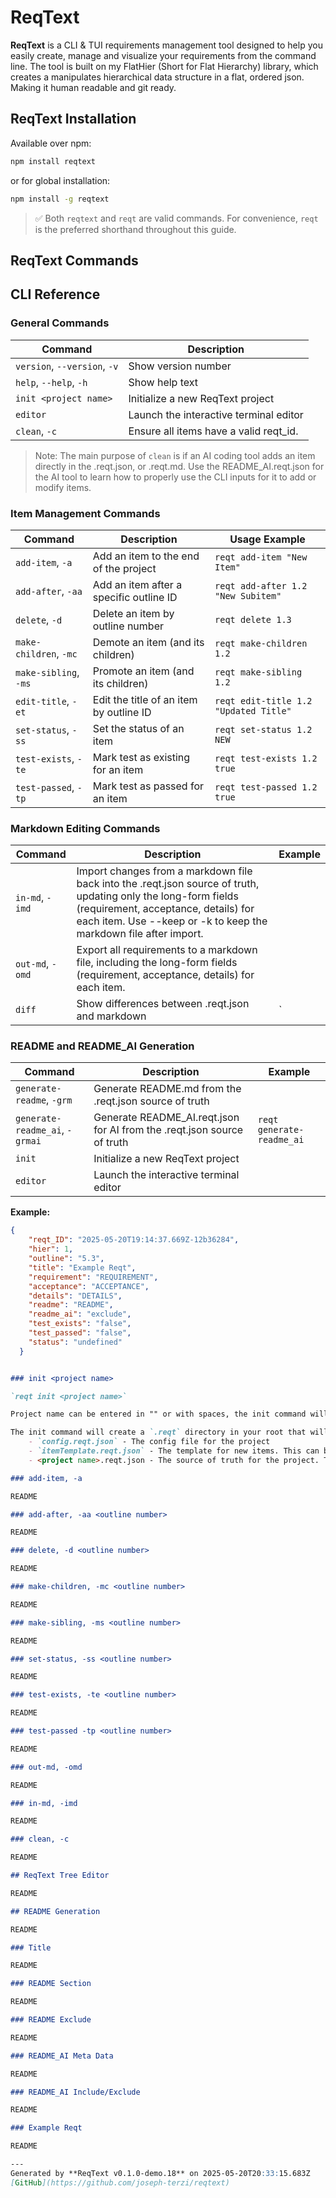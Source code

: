 # ReqText

**ReqText** is a CLI & TUI requirements management tool designed to help you easily create, manage and visualize your requirements from the command line. The tool is built on my FlatHier (Short for Flat Hierarchy) library, which creates a manipulates hierarchical data structure in a flat, ordered json. Making it human readable and git ready.

## ReqText Installation

Available over npm:

```bash
npm install reqtext
```

or for global installation:
```bash
npm install -g reqtext
```

> ✅ Both `reqtext` and `reqt` are valid commands. For convenience, `reqt` is the preferred shorthand throughout this guide.

## ReqText Commands

## CLI Reference

### General Commands

| Command                | Description                          |
|------------------------|--------------------------------------|
| `version`, `--version`, `-v` | Show version number                |
| `help`, `--help`, `-h`       | Show help text                     |
| `init <project name>`        | Initialize a new ReqText project   |
| `editor`                     | Launch the interactive terminal editor |
| `clean`, `-c`                | Ensure all items have a valid reqt_id. |

> Note: The main purpose of `clean` is if an AI coding tool adds an item directly in the .reqt.json, or .reqt.md. Use the README_AI.reqt.json for the AI tool to learn how to properly use the CLI inputs for it to add or modify items.

### Item Management Commands

| Command                        | Description                               | Usage Example |
|--------------------------------|-------------------------------------------|----------------|
| `add-item`, `-a`              | Add an item to the end of the project     | `reqt add-item "New Item"` |
| `add-after`, `-aa`            | Add an item after a specific outline ID   | `reqt add-after 1.2 "New Subitem"` |
| `delete`, `-d`                | Delete an item by outline number          | `reqt delete 1.3` |
| `make-children`, `-mc`        | Demote an item (and its children)         | `reqt make-children 1.2` |
| `make-sibling`, `-ms`         | Promote an item (and its children)        | `reqt make-sibling 1.2` |
| `edit-title`, `-et`           | Edit the title of an item by outline ID   | `reqt edit-title 1.2 "Updated Title"` |
| `set-status`, `-ss`           | Set the status of an item                 | `reqt set-status 1.2 NEW` |
| `test-exists`, `-te`          | Mark test as existing for an item         | `reqt test-exists 1.2 true` |
| `test-passed`, `-tp`          | Mark test as passed for an item           | `reqt test-passed 1.2 true` |

### Markdown Editing Commands
| Command | Description | Example |
|---|---|---|
| `in-md`, `-imd`               | Import changes from a markdown file back into the .reqt.json source of truth, updating only the long-form fields (requirement, acceptance, details) for each item. Use --keep or -k to keep the markdown file after import. |
| `out-md`, `-omd`              | Export all requirements to a markdown file, including the long-form fields (requirement, acceptance, details) for each item. |
| `diff`                        | Show differences between .reqt.json and markdown |`

### README and README_AI Generation
| Command | Description | Example |
| --- | --- |--- |
| `generate-readme`, `-grm`     | Generate README.md from the .reqt.json source of truth |
| `generate-readme_ai`, `-grmai`| Generate README_AI.reqt.json for AI from the .reqt.json source of truth | `reqt generate-readme_ai` |
| `init`                        | Initialize a new ReqText project          |
| `editor`                      | Launch the interactive terminal editor    |

**Example:**

```json  
{
    "reqt_ID": "2025-05-20T19:14:37.669Z-12b36284",
    "hier": 1,
    "outline": "5.3",
    "title": "Example Reqt",
    "requirement": "REQUIREMENT",
    "acceptance": "ACCEPTANCE",
    "details": "DETAILS",
    "readme": "README",
    "readme_ai": "exclude",
    "test_exists": "false",
    "test_passed": "false",
    "status": "undefined"
  }

````

```markdown

### init <project name>

`reqt init <project name>`

Project name can be entered in "" or with spaces, the init command will replace spaces with underscores.

The init command will create a `.reqt` directory in your root that will hold the following files:
    - `config.reqt.json` - The config file for the project
    - `itemTemplate.reqt.json` - The template for new items. This can be edited at any time, but will not back populate existing items.
    - <project name>.reqt.json - The source of truth for the project. This is where all the requirements, acceptance, details, and status are stored.

### add-item, -a

README

### add-after, -aa <outline number>

README

### delete, -d <outline number>

README

### make-children, -mc <outline number>

README

### make-sibling, -ms <outline number>

README

### set-status, -ss <outline number>

README

### test-exists, -te <outline number>

README

### test-passed -tp <outline number>

README

### out-md, -omd

README

### in-md, -imd

README

### clean, -c

README

## ReqText Tree Editor

README

## README Generation

README

### Title

README

### README Section

README

### README Exclude

README

### README_AI Meta Data

README

### README_AI Include/Exclude

README

### Example Reqt

README

---
Generated by **ReqText v0.1.0-demo.18** on 2025-05-20T20:33:15.683Z
[GitHub](https://github.com/joseph-terzi/reqtext)
